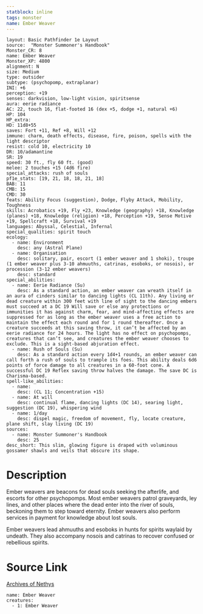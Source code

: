 ```yaml
---
statblock: inline
tags: monster
name: Ember Weaver
---
```

```statblock
layout: Basic Pathfinder 1e Layout
source:  "Monster Summoner's Handbook"
Monster_CR: 8
name: Ember Weaver
Monster_XP: 4800
alignment: N
size: Medium
type: outsider
subtype: (psychopomp, extraplanar)
INI: +6
perception: +19
senses: darkvision, low-light vision, spiritsense
aura: eerie radiance
AC: 22, touch 16, flat-footed 16 (dex +5, dodge +1, natural +6)
HP: 104
HP_extra: 
HD: 11d8+55
saves: Fort +11, Ref +8, Will +12
immune: charm, death effects, disease, fire, poison, spells with the light descriptor
resist: cold 10, electricity 10
DR: 10/adamantine
SR: 19
speed: 30 ft., fly 60 ft. (good)
melee: 2 touches +15 (4d6 fire)
special_attacks: rush of souls
pf1e_stats: [19, 21, 18, 18, 21, 18]
BAB: 11
CMB: 15
CMD: 30
feats: Ability Focus (suggestion), Dodge, Flyby Attack, Mobility, Toughness
skills: Acrobatics +19, Fly +23, Knowledge (geography) +18, Knowledge (planes) +18, Knowledge (religion) +18, Perception +19, Sense Motive +19, Spellcraft +18, Survival +19
languages: Abyssal, Celestial, Infernal
special_qualities: spirit touch
ecology:
  - name: Environment
    desc: any (Astral Plane)
  - name: Organisation
    desc: solitary, pair, escort (1 ember weaver and 1 shoki), troupe (1 ember weaver plus 3-10 ahmuuths, catrinas, esoboks, or nosois), or procession (3-12 ember weavers)
    desc: standard
special_abilities:
  - name: Eerie Radiance (Su)
    desc: As a standard action, an ember weaver can wreath itself in an aura of cinders similar to dancing lights (CL 11th). Any living or dead creature within 300 feet with line of sight to the dancing embers must succeed at a DC 19 Will save or else any protections or immunities it has against charm, fear, and mind-affecting effects are suppressed for as long as the ember weaver uses a free action to maintain the effect each round and for 1 round thereafter. Once a creature succeeds at this saving throw, it can’t be affected by an eerie radiance for 24 hours. The light has no effect on psychopomps, creatures that can’t see, and creatures the ember weaver chooses to exclude. This is a sight-based abjuration effect.
  - name: Rush of Souls (Su)
    desc: As a standard action every 1d4+1 rounds, an ember weaver can call forth a rush of souls to trample its foes. This ability deals 6d6 points of force damage to all creatures in a 60-foot cone. A successful DC 19 Reflex saving throw halves the damage. The save DC is Charisma-based.
spell-like_abilities:
  - name:
    desc: (CL 11; Concentration +15)
  - name: At will
    desc: continual flame, dancing lights (DC 14), searing light, suggestion (DC 19), whispering wind
  - name: 1/day
    desc: dispel magic, freedom of movement, fly, locate creature, plane shift, slay living (DC 19)
sources:
  - name: Monster Summoner's Handbook
    desc: 25
desc_short: This slim, glowing figure is draped with voluminous gossamer shawls and veils that obscure its shape.
```
# Description
Ember weavers are beacons for dead souls seeking the afterlife, and escorts for other psychopomps. Most ember weavers patrol graveyards, ley lines, and other places where the dead enter into the river of souls, beckoning them to step toward eternity. Ember weavers also perform services in payment for knowledge about lost souls.

 Ember weavers lead ahmuuths and esoboks in hunts for spirits waylaid by undeath. They also accompany nosois and catrinas to recover confused or rebellious spirits.
# Source Link
[Archives of Nethys](https://aonprd.com/MonsterDisplay.aspx?ItemName=Ember%20Weaver)
```encounter-table
name: Ember Weaver
creatures:
  - 1: Ember Weaver
```
